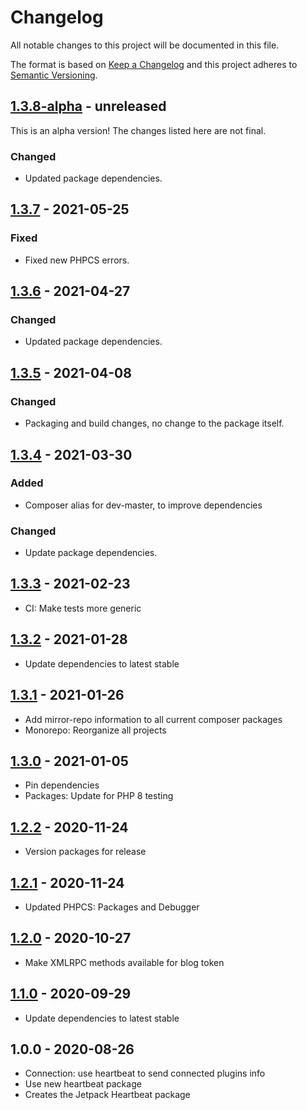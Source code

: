 # Changelog

All notable changes to this project will be documented in this file.

The format is based on [Keep a Changelog](https://keepachangelog.com/en/1.0.0/)
and this project adheres to [Semantic Versioning](https://semver.org/spec/v2.0.0.html).

## [1.3.8-alpha] - unreleased

This is an alpha version! The changes listed here are not final.

### Changed
- Updated package dependencies.

## [1.3.7] - 2021-05-25
### Fixed
- Fixed new PHPCS errors.

## [1.3.6] - 2021-04-27
### Changed
- Updated package dependencies.

## [1.3.5] - 2021-04-08
### Changed
- Packaging and build changes, no change to the package itself.

## [1.3.4] - 2021-03-30
### Added
- Composer alias for dev-master, to improve dependencies

### Changed
- Update package dependencies.

## [1.3.3] - 2021-02-23

- CI: Make tests more generic

## [1.3.2] - 2021-01-28

- Update dependencies to latest stable

## [1.3.1] - 2021-01-26

- Add mirror-repo information to all current composer packages
- Monorepo: Reorganize all projects

## [1.3.0] - 2021-01-05

- Pin dependencies
- Packages: Update for PHP 8 testing

## [1.2.2] - 2020-11-24

- Version packages for release

## [1.2.1] - 2020-11-24

- Updated PHPCS: Packages and Debugger

## [1.2.0] - 2020-10-27

- Make XMLRPC methods available for blog token

## [1.1.0] - 2020-09-29

- Update dependencies to latest stable

## 1.0.0 - 2020-08-26

- Connection: use heartbeat to send connected plugins info
- Use new heartbeat package
- Creates the Jetpack Heartbeat package

[1.3.8-alpha]: https://github.com/Automattic/jetpack-heartbeat/compare/v1.3.7...v1.3.8-alpha
[1.3.7]: https://github.com/Automattic/jetpack-heartbeat/compare/v1.3.6...v1.3.7
[1.3.6]: https://github.com/Automattic/jetpack-heartbeat/compare/v1.3.5...v1.3.6
[1.3.5]: https://github.com/Automattic/jetpack-heartbeat/compare/v1.3.4...v1.3.5
[1.3.4]: https://github.com/Automattic/jetpack-heartbeat/compare/v1.3.3...v1.3.4
[1.3.3]: https://github.com/Automattic/jetpack-heartbeat/compare/v1.3.2...v1.3.3
[1.3.2]: https://github.com/Automattic/jetpack-heartbeat/compare/v1.3.1...v1.3.2
[1.3.1]: https://github.com/Automattic/jetpack-heartbeat/compare/v1.3.0...v1.3.1
[1.3.0]: https://github.com/Automattic/jetpack-heartbeat/compare/v1.2.2...v1.3.0
[1.2.2]: https://github.com/Automattic/jetpack-heartbeat/compare/v1.2.1...v1.2.2
[1.2.1]: https://github.com/Automattic/jetpack-heartbeat/compare/v1.2.0...v1.2.1
[1.2.0]: https://github.com/Automattic/jetpack-heartbeat/compare/v1.1.0...v1.2.0
[1.1.0]: https://github.com/Automattic/jetpack-heartbeat/compare/v1.0.0...v1.1.0
